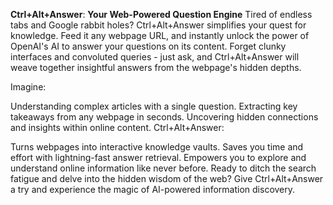 **Ctrl+Alt+Answer**: **Your Web-Powered Question Engine**
Tired of endless tabs and Google rabbit holes? Ctrl+Alt+Answer simplifies your quest for knowledge. Feed it any webpage URL, and instantly unlock the power of OpenAI's AI to answer your questions on its content. Forget clunky interfaces and convoluted queries - just ask, and Ctrl+Alt+Answer will weave together insightful answers from the webpage's hidden depths.

Imagine:

Understanding complex articles with a single question.
Extracting key takeaways from any webpage in seconds.
Uncovering hidden connections and insights within online content.
Ctrl+Alt+Answer:

Turns webpages into interactive knowledge vaults.
Saves you time and effort with lightning-fast answer retrieval.
Empowers you to explore and understand online information like never before.
Ready to ditch the search fatigue and delve into the hidden wisdom of the web? Give Ctrl+Alt+Answer a try and experience the magic of AI-powered information discovery.
